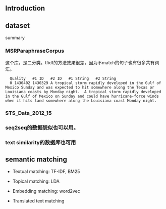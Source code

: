 
## Introduction



## dataset

summary




### MSRParaphraseCorpus

 这个库，是二分类。tfidf的方法效果很差，因为不match的句子也有很多共有词汇。

```
  Quality	#1 ID	#2 ID	#1 String	#2 String
  0	1430402	1430329	A tropical storm rapidly developed in the Gulf of Mexico Sunday and was expected to hit somewhere along the Texas or Louisiana coasts by Monday night.	A tropical storm rapidly developed in the Gulf of Mexico on Sunday and could have hurricane-force winds when it hits land somewhere along the Louisiana coast Monday night.

```


### STS_Data_2012_15




### seq2seq的数据貌似也可以用。

### text similarity的数据库也可用




## semantic matching

- Textual matching: TF-IDF, BM25
- Topical matching: LDA
- Embedding matching: word2vec



- Translated text matching
